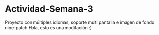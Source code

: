 # Actividad-Semana-3
Proyecto con múltiples idiomas, soporte multi pantalla e imagen de fondo nine-patch
Hola, esto es una modifación :)
